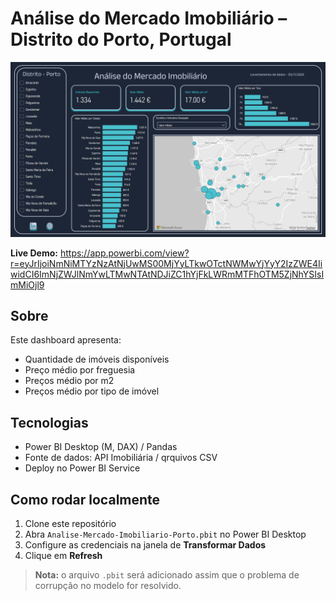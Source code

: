 # Análise do Mercado Imobiliário – Distrito do Porto, Portugal

![Print do Dashboard](docs/mercado-imobiliario-porto.png)

**Live Demo:** https://app.powerbi.com/view?r=eyJrIjoiNmNiMTYzNzAtNjUwMS00MjYyLTkwOTctNWMwYjYyY2IzZWE4IiwidCI6ImNjZWJlNmYwLTMwNTAtNDJiZC1hYjFkLWRmMTFhOTM5ZjNhYSIsImMiOjl9

## Sobre
Este dashboard apresenta:
- Quantidade de imóveis disponíveis
- Preço médio por freguesia  
- Preços médio por m2
- Preços médio por tipo de imóvel 

## Tecnologias
- Power BI Desktop (M, DAX) / Pandas
- Fonte de dados: API Imobiliária / qrquivos CSV
- Deploy no Power BI Service

## Como rodar localmente
1. Clone este repositório  
2. Abra `Analise-Mercado-Imobiliario-Porto.pbit` no Power BI Desktop  
3. Configure as credenciais na janela de **Transformar Dados**  
4. Clique em **Refresh**

> **Nota:** o arquivo `.pbit` será adicionado assim que o problema de corrupção no modelo for resolvido.
